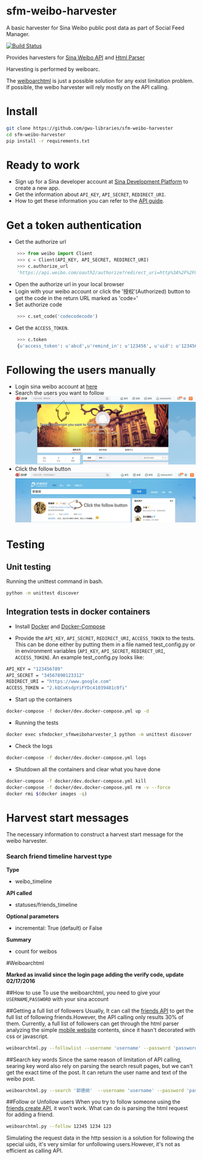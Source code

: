 # sfm-weibo-harvester
A basic harvester for Sina Weibo public post data as part of Social Feed Manager. 

[![Build Status](https://travis-ci.org/gwu-libraries/sfm-weibo-harvester.svg?branch=master)](https://travis-ci.org/gwu-libraries/sfm-weibo-harvester)

Provides harvesters for [Sina Weibo API](http://open.weibo.com/wiki/%E5%BE%AE%E5%8D%9AAPI) and [Html Parser](http://www.crummy.com/software/BeautifulSoup/bs4/doc/)

Harvesting is performed by weiboarc.

The [weiboarchtml](#weiboarchtml) is just a possible solution for any exist limitation problem. If possible, the weibo harvester will rely mostly on the API calling.

# Install
```bash
git clone https://github.com/gwu-libraries/sfm-weibo-harvester
cd sfm-weibo-harvester
pip install -r requirements.txt
```

# Ready to work
* Sign up for a Sina developer account at [Sina Development Platform](http://open.weibo.com/apps) to create a new app.
* Get the information about `API_KEY`, `API_SECRET`, `REDIRECT_URI`.
* How to get these information you can refer to the [API guide](https://www.cs.cmu.edu/~lingwang/weiboguide/).

# Get a token authentication
* Get the authorize url
```python
    >>> from weibo import Client
    >>> c = Client(API_KEY, API_SECRET, REDIRECT_URI)
    >>> c.authorize_url
    'https://api.weibo.com/oauth2/authorize?redirect_uri=http%3A%2F%2F&client_id=123456'
```    
* Open the authorize url in your local browser
* Login with your weibo account or click the '授权'(Authorized) button to get the code in the return URL marked as 'code='
* Set authorize code
```python
    >>> c.set_code('codecodecode')
```
* Get the `ACCESS_TOKEN`.
```python
    >>> c.token
    {u'access_token': u'abcd',u'remind_in': u'123456', u'uid': u'123456', u'expires_at': 1609785214}
```  

# Following the users manually  
*  Login sina weibo account at [here](http://weibo.com)
*  Search the users you want to follow
![Image of search](images/follow-step-1.jpg?raw=true)
*  Click the follow button
![Image of follow](images/follow-step-2.jpg?raw=true)

# Testing
## Unit testing
Running the unittest command in bash.
```bash
python -m unittest discover
```

## Integration tests in docker containers
* Install [Docker](https://docs.docker.com/installation/) and [Docker-Compose](https://docs.docker.com/compose/install/)

* Provide  the `API_KEY`, `API_SECRET`, `REDIRECT_URI`, `ACCESS_TOKEN` to the tests. This can be done either by putting them in a file named test_config.py or in environment variables (`API_KEY`, `API_SECRET`, `REDIRECT_URI`, `ACCESS_TOKEN`). An example test_config.py looks like:
```bash
API_KEY = "123456789"
API_SECRET = "34567890123312"
REDIRECT_URI = "https://www.google.com"
ACCESS_TOKEN = "2.kQCxKsdpYiFYDc41039481c0fi"
```

* Start up the containers
```bash
docker-compose -f docker/dev.docker-compose.yml up -d
```

* Running the tests
```bash
docker exec sfmdocker_sfmweiboharvester_1 python -m unittest discover
```

* Check the logs
```bash
docker-compose -f docker/dev.docker-compose.yml logs
```

* Shutdown all the containers and clear what you have done
```bash
docker-compose -f docker/dev.docker-compose.yml kill
docker-compose -f docker/dev.docker-compose.yml rm -v --force
docker rmi $(docker images -q)
```

# Harvest start messages
The necessary information to construct a harvest start message for the weibo harvester.

### Search friend timeline harvest type
**Type**

* weibo_timeline

**API called**

* statuses/friends_timeline

**Optional parameters**

* incremental: True (default) or False

**Summary**

* count for weibos


#Weiboarchtml

**Marked as invalid since the login page adding the verify code, update 02/17/2016**

##How to use
To use the weiboarchtml, you need to give your `USERNAME`,`PASSWORD` with your sina account  

##Getting a full list of followers
Usually, It can call the [friends API](http://open.weibo.com/wiki/2/friendships/friends) to get the full list of following friends.However, the API calling only results 30% of them.
Currently, a full list of followers can get through the html parser analyzing the simple [mobile website](http://weibo.cn/) contents, since it hasn't decorated with css or javascript. 

```bash
weiboarchtml.py --followlist --username 'username' --password 'password'
```  

##Search key words
Since the same reason of limitation of API calling, searing key word also rely on parsing the search result pages, but we can't get the exact time of the post. 
It can return the user name and text of the weibo post.

```bash
weiboarchtml.py --search '郭德纲'  --username 'username' --password 'password'
```  

##Follow or Unfollow users
When you try to follow someone using the [friends create API](http://open.weibo.com/wiki/2/friendships/create), it won't work. What can do is parsing the html request for adding a friend. 

```bash
weiboarchtml.py --follow 12345 1234 123
```  
Simulating the request data in the http session is a solution for following the special uids, it's very similar for unfollowing users.However, it's not as efficient as calling API.
